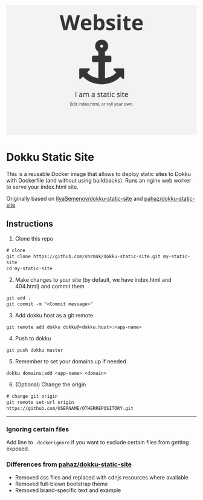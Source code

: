 ![example](./example.png)

# Dokku Static Site

This is a reusable Docker image that allows to deploy static sites to Dokku with Dockerfile (and without using buildbacks). Runs an nginx web worker to serve your index.html site.

Originally based on [IlyaSemenov/dokku-static-site](https://github.com/IlyaSemenov/dokku-static-site) and [pahaz/dokku-static-site](https://github.com/pahaz/dokku-static-site)

## Instructions

1. Clone this repo

```
# clone
git clone https://github.com/shrmnk/dokku-static-site.git my-static-site
cd my-static-site
```

2. Make changes to your site (by default, we have index.html and 404.html) and commit them

```
git add .
git commit -m "<Commit message>"
```

3. Add dokku host as a git remote

```
git remote add dokku dokku@<dokku.host>:<app-name>
```

4. Push to dokku

```
git push dokku master
```

5. Remember to set your domains up if needed

```
dokku domains:add <app-name> <domain>
```

6. (Optional) Change the origin

```
# change git origin
git remote set-url origin https://github.com/USERNAME/OTHERREPOSITORY.git
```

---

### Ignoring certain files

Add line to `.dockerignore` if you want to exclude certain files from getting exposed.

### Differences from [pahaz/dokku-static-site](https://github.com/pahaz/dokku-static-site)

- Removed css files and replaced with cdnjs resources where available
- Removed full-blown bootstrap theme
- Removed brand-specific text and example
